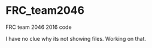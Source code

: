 # FRC_team2046
FRC team 2046 2016 code


I have no clue why its not showing files. Working on that.
